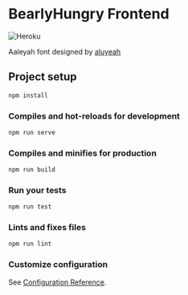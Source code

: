 # BearlyHungry Frontend
![Heroku](https://heroku-badge.herokuapp.com/?app=bearly-hungry&style=flat&svg=1)

Aaleyah font designed by [aluyeah](https://www.1001fonts.com/aaleyah-personal-use-only-font.html?fbclid=IwAR10AN19zfAAD50kOI6t-DQizV066db6t4APalluWQU72tbpArjANSVjehk#styles)

## Project setup
```bash
npm install
```

### Compiles and hot-reloads for development
```bash
npm run serve
```

### Compiles and minifies for production
```bash
npm run build
```

### Run your tests
```bash
npm run test
```

### Lints and fixes files
```bash
npm run lint
```

### Customize configuration
See [Configuration Reference](https://cli.vuejs.org/config/).
